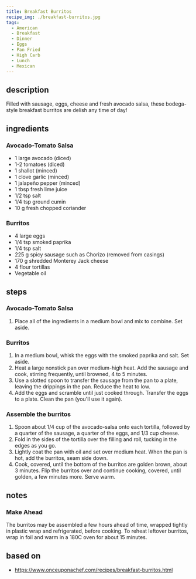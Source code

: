 ```yaml
---
title: Breakfast Burritos
recipe_img: ./breakfast-burritos.jpg
tags:
  - American
  - Breakfast
  - Dinner
  - Eggs
  - Pan Fried
  - High Carb
  - Lunch
  - Mexican
---
```


<!-- markdownlint-disable MD024 -->

## description

Filled with sausage, eggs, cheese and fresh avocado salsa, these bodega-style breakfast burritos are delish any time of day!

## ingredients

### Avocado-Tomato Salsa

- 1 large avocado (diced)
- 1-2 tomatoes (diced)
- 1 shallot (minced)
- 1 clove garlic (minced)
- 1 jalapeño pepper (minced)
- 1 tbsp fresh lime juice
- 1/2 tsp salt
- 1/4 tsp ground cumin
- 10 g fresh chopped coriander

### Burritos

- 4 large eggs
- 1/4 tsp smoked paprika
- 1/4 tsp salt
- 225 g spicy sausage such as Chorizo (removed from casings)
- 170 g shredded Monterey Jack cheese
- 4 flour tortillas
- Vegetable oil

## steps

### Avocado-Tomato Salsa

1. Place all of the ingredients in a medium bowl and mix to combine. Set aside.

### Burritos

1. In a medium bowl, whisk the eggs with the smoked paprika and salt. Set aside.
2. Heat a large nonstick pan over medium-high heat. Add the sausage and cook, stirring frequently, until browned, 4 to 5 minutes.
3. Use a slotted spoon to transfer the sausage from the pan to a plate, leaving the drippings in the pan. Reduce the heat to low.
4. Add the eggs and scramble until just cooked through. Transfer the eggs to a plate. Clean the pan (you'll use it again).

### Assemble the burritos

1. Spoon about 1/4 cup of the avocado-salsa onto each tortilla, followed by a quarter of the sausage, a quarter of the eggs, and 1/3 cup cheese.
2. Fold in the sides of the tortilla over the filling and roll, tucking in the edges as you go.
3. Lightly coat the pan with oil and set over medium heat. When the pan is hot, add the burritos, seam side down.
4. Cook, covered, until the bottom of the burritos are golden brown, about 3 minutes. Flip the burritos over and continue cooking, covered, until golden, a few minutes more. Serve warm.

## notes

### Make Ahead

The burritos may be assembled a few hours ahead of time, wrapped tightly in plastic wrap and refrigerated, before cooking. To reheat leftover burritos, wrap in foil and warm in a 180C oven for about 15 minutes.

## based on

- https://www.onceuponachef.com/recipes/breakfast-burritos.html
<!-- markdownlint-enable MD024 -->
